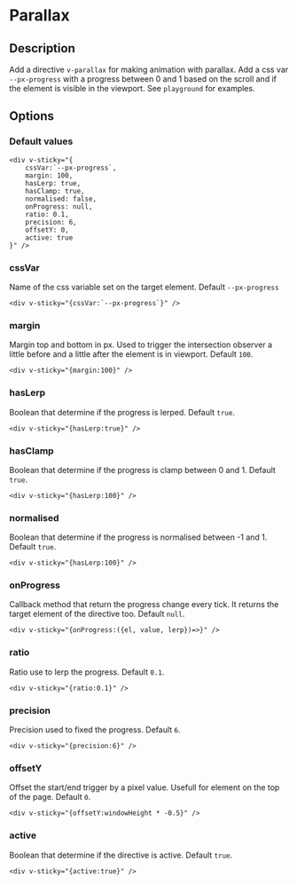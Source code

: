 # Parallax


## Description
Add a directive `v-parallax` for making animation with parallax.
Add a css var `--px-progress` with a progress between 0 and 1 based on the scroll and if the element is visible in the viewport.
See `playground` for examples.

## Options

### Default values
```
<div v-sticky="{
    cssVar:`--px-progress`,
    margin: 100,
    hasLerp: true,
    hasClamp: true,
    normalised: false,
    onProgress: null,
    ratio: 0.1,
    precision: 6,
    offsetY: 0,
    active: true
}" />
```

### cssVar
Name of the css variable set on the target element. Default `--px-progress`
```
<div v-sticky="{cssVar:`--px-progress`}" />
```

### margin
Margin top and bottom in px. Used to trigger the intersection observer a little before and a little after the element is in viewport. Default `100`.
```
<div v-sticky="{margin:100}" />
```

### hasLerp
Boolean that determine if the progress is lerped. Default `true`.
```
<div v-sticky="{hasLerp:true}" />
```
### hasClamp
Boolean that determine if the progress is clamp between 0 and 1. Default `true`.
```
<div v-sticky="{hasLerp:100}" />
```
### normalised
Boolean that determine if the progress is normalised between -1 and 1. Default `true`.
```
<div v-sticky="{hasLerp:100}" />
```
### onProgress
Callback method that return the progress change every tick. It returns the target element of the directive too. Default `null`.
```
<div v-sticky="{onProgress:({el, value, lerp})=>}" />
```
### ratio
Ratio use to lerp the progress. Default `0.1`.
```
<div v-sticky="{ratio:0.1}" />
```
### precision
Precision used to fixed the progress. Default `6`.
```
<div v-sticky="{precision:6}" />
```
### offsetY
Offset the start/end trigger by a pixel value. Usefull for element on the top of the page. Default `0`.
```
<div v-sticky="{offsetY:windowHeight * -0.5}" />
```

### active
Boolean that determine if the directive is active. Default `true`.
```
<div v-sticky="{active:true}" />
```

